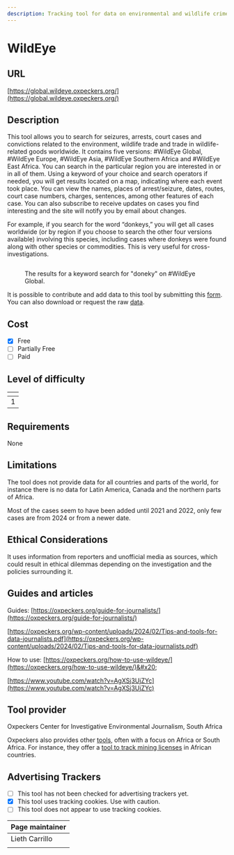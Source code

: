```yaml
---
description: Tracking tool for data on environmental and wildlife crime cases worldwide.
---
```


# WildEye

## URL

[https://global.wildeye.oxpeckers.org/](https://global.wildeye.oxpeckers.org/)

## Description

This tool allows you to search for seizures, arrests, court cases and convictions related to the environment, wildlife trade and trade in wildlife-related goods worldwide. It contains five versions: #WildEye Global, #WildEye Europe, #WildEye Asia, #WildEye Southern Africa and #WildEye East Africa. You can search in the particular region you are interested in or in all of them. Using a keyword of your choice and search operators if needed, you will get results located on a map, indicating where each event took place. You can view the names, places of arrest/seizure, dates, routes, court case numbers, charges, sentences, among other features of each case. You can also subscribe to receive updates on cases you find interesting and the site will notify you by email about changes.

For example, if you search for the word “donkeys,” you will get all cases worldwide (or by region if you choose to search the other four versions available) involving this species, including cases where donkeys were found along with other species or commodities. This is very useful for cross-investigations.

<figure><img src=".gitbook/assets/Screenshot 2024-12-20 at 7.03.48 PM.png" alt=""><figcaption><p>The results for a keyword search for "doneky" on #WildEye Global.</p></figcaption></figure>

It is possible to contribute and add data to this tool by submitting this [form](https://docs.google.com/forms/d/1ZMKUz4TPofiGHgo04Qk2SSn6qu0VOKruAhsCtKD251Q/viewform?edit_requested=true). You can also download or request the raw [data](https://oxpeckers.org/get-the-data/).

## Cost

* [x] Free
* [ ] Partially Free
* [ ] Paid

## Level of difficulty

<table><thead><tr><th data-type="rating" data-max="5"></th></tr></thead><tbody><tr><td>1</td></tr></tbody></table>

## Requirements

None

## Limitations

The tool does not provide data for all countries and parts of the world, for instance there is no data for Latin America, Canada and the northern parts of Africa.

Most of the cases seem to have been added until 2021 and 2022, only few cases are from 2024 or from a newer date.

## Ethical Considerations

It uses information from reporters and unofficial media as sources, which could result in ethical dilemmas depending on the investigation and the policies surrounding it.

## Guides and articles

Guides: [https://oxpeckers.org/guide-for-journalists/](https://oxpeckers.org/guide-for-journalists/)

[https://oxpeckers.org/wp-content/uploads/2024/02/Tips-and-tools-for-data-journalists.pdf](https://oxpeckers.org/wp-content/uploads/2024/02/Tips-and-tools-for-data-journalists.pdf)

How to use: [https://oxpeckers.org/how-to-use-wildeye/](https://oxpeckers.org/how-to-use-wildeye/)&#x20;

[https://www.youtube.com/watch?v=AgXSj3UjZYc](https://www.youtube.com/watch?v=AgXSj3UjZYc)

## Tool provider

Oxpeckers Center for Investigative Environmental Journalism, South Africa

Oxpeckers also provides other [tools](https://oxpeckers.org/tools/), often with a focus on Africa or South Africa. For instance, they offer a [tool to track mining licenses](https://oxpeckers.org/mine-alert-africa/) in African countries.

## Advertising Trackers

* [ ] This tool has not been checked for advertising trackers yet.
* [x] This tool uses tracking cookies. Use with caution.
* [ ] This tool does not appear to use tracking cookies.

| Page maintainer |
| --------------- |
| Lieth Carrillo  |
|                 |

